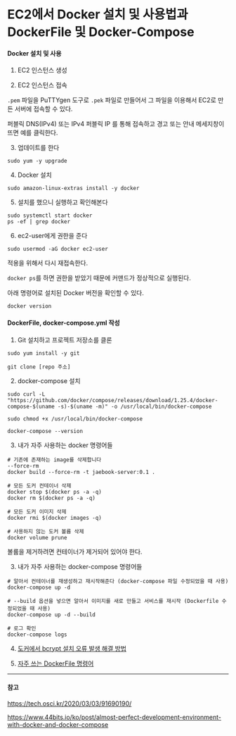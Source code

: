 # EC2에서 Docker 설치 및 사용법과 DockerFile 및 Docker-Compose

#### Docker 설치 및 사용

1. EC2 인스턴스 생성

2. EC2 인스턴스 접속

`.pem` 파일을 PuTTYgen 도구로 `.pek` 파일로 만들어서 그 파일을 이용해서 EC2로 만든 서버에 접속할 수 있다.

퍼블릭 DNS(IPv4) 또는 IPv4 퍼블릭 IP 를 통해 접속하고 경고 또는 안내 메세지창이 뜨면 예를 클릭한다.

3. 업데이트를 한다
```
sudo yum -y upgrade
```

4. Docker 설치
```
sudo amazon-linux-extras install -y docker
```

5. 설치를 했으니 실행하고 확인해본다
```
sudo systemctl start docker
ps -ef | grep docker
```

6. ec2-user에게 권한을 준다

```
sudo usermod -aG docker ec2-user
```

적용을 위해서 다시 재접속한다.

`docker ps`를 하면 권한을 받았기 때문에 커맨드가 정상적으로 실행된다.

아래 명령어로 설치된 Docker 버전을 확인할 수 있다.
```
docker version
```

#### DockerFile, docker-compose.yml 작성

1. Git 설치하고 프로젝트 저장소를 클론

```
sudo yum install -y git

git clone [repo 주소]
```

2. docker-compose 설치

```
sudo curl -L "https://github.com/docker/compose/releases/download/1.25.4/docker-compose-$(uname -s)-$(uname -m)" -o /usr/local/bin/docker-compose

sudo chmod +x /usr/local/bin/docker-compose

docker-compose --version
```

3. 내가 자주 사용하는 docker 명령어들

```
# 기존에 존재하는 image를 삭제합니다
--force-rm
docker build --force-rm -t jaebook-server:0.1 .

# 모든 도커 컨테이너 삭제
docker stop $(docker ps -a -q)
docker rm $(docker ps -a -q)

# 모든 도커 이미지 삭제
docker rmi $(docker images -q)

# 사용하지 않는 도커 볼륨 삭제
docker volume prune
```

볼륨을 제거하려면 컨테이너가 제거되어 있어야 한다.

3. 내가 자주 사용하는 docker-compose 명령어들

```
# 알아서 컨테이너를 재생성하고 재시작해준다 (docker-compose 파일 수정되었을 때 사용)
docker-compose up -d 

# --build 옵션을 넣으면 알아서 이미지를 새로 만들고 서비스를 재시작 (Dockerfile 수정되었을 때 사용)
docker-compose up -d --build

# 로그 확인
docker-compose logs
```

4. [도커에서 bcrypt 설치 오류 발생 해결 방법](https://www.richardkotze.com/top-tips/install-bcrypt-docker-image-exclude-host-node-modules)

5. [자주 쓰는 DockerFile 명령어](https://rampart81.github.io/post/dockerfile_instructions/)

---
#### 참고

https://tech.osci.kr/2020/03/03/91690190/

https://www.44bits.io/ko/post/almost-perfect-development-environment-with-docker-and-docker-compose